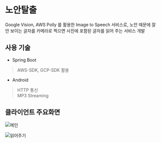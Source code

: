 # 노안탈출
 Google Vision, AWS Polly 를 활용한 Image to Speech 서비스로, 노안 때문에 잘 안 보이는 글자를 카메라로 찍으면 사진에 포함된 글자를 읽어 주는 서비스 개발

## 사용 기술
- Spring Boot
> AWS-SDK, GCP-SDK 활용<br>

- Android
> HTTP 통신<br>
> MP3 Streaming

## 클라이언트 주요화면
![메인](https://postfiles.pstatic.net/MjAxOTAyMThfMiAg/MDAxNTUwNDcwMjE5OTIy.UWSM9mb_NzAR-kiv1pq3T8Jts2qaq5C0FvBWrwtAyg0g._HhXlNsgo6GuGzkqSTQ3qfwasIQYAjMAC-Wa-Owku70g.PNG.dragon20002/%EA%B7%B8%EB%A6%BC3.png?type=w580)

![읽어주기](https://postfiles.pstatic.net/MjAxOTAyMThfNyAg/MDAxNTUwNDcwMjE5OTMw.tuR7qc9_MOWMVEMzZAp4VV9psdoDxv2RsTKmWdnuiW4g.pZ6m-IrlKsu8zSKc-yg9u2supurH3cX-WNSXtlWgIqUg.PNG.dragon20002/%EA%B7%B8%EB%A6%BC4.png?type=w580)
